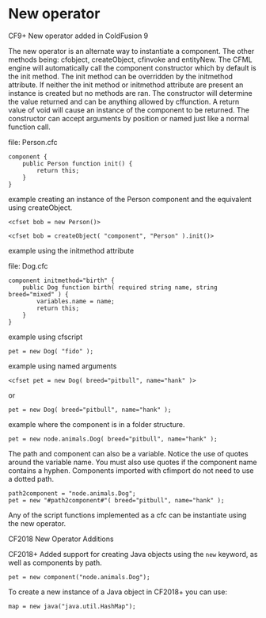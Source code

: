 # New operator

CF9+ New operator added in ColdFusion 9

The new operator is an alternate way to instantiate a component. The other methods being: cfobject, createObject, cfinvoke and entityNew. The CFML engine will automatically call the component constructor which by default is the init method. The init method can be overridden by the initmethod attribute. If neither the init method or initmethod attribute are present an instance is created but no methods are ran. The constructor will determine the value returned and can be anything allowed by cffunction. A return value of void will cause an instance of the component to be returned. The constructor can accept arguments by position or named just like a normal function call.

file: Person.cfc

    component {
        public Person function init() {
            return this;
        }
    }

example creating an instance of the Person component and the equivalent using createObject.

    <cfset bob = new Person()>

    <cfset bob = createObject( "component", "Person" ).init()>

example using the initmethod attribute

file: Dog.cfc

    component initmethod="birth" {
        public Dog function birth( required string name, string breed="mixed" ) {
            variables.name = name;
            return this;
        }
    }

example using cfscript

    pet = new Dog( "fido" );

example using named arguments

    <cfset pet = new Dog( breed="pitbull", name="hank" )>
or

    pet = new Dog( breed="pitbull", name="hank" );

example where the component is in a folder structure.

    pet = new node.animals.Dog( breed="pitbull", name="hank" );

The path and component can also be a variable. Notice the use of quotes around the variable name.  You must also use quotes if the component name contains a hyphen. Components imported with cfimport do not need to use a dotted path.

    path2component = "node.animals.Dog";    
    pet = new "#path2component#"( breed="pitbull", name="hank" );

Any of the script functions implemented as a cfc can be instantiate using the new operator.

CF2018 New Operator Additions

CF2018+ Added support for creating Java objects using the `new` keyword, as well as components by path.

    pet = new component("node.animals.Dog");
    
To create a new instance of a Java object in CF2018+ you can use:

    map = new java("java.util.HashMap");
